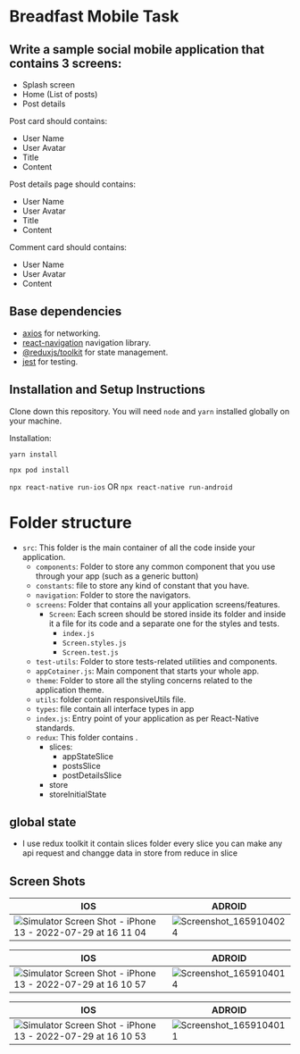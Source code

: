 # Breadfast Mobile Task


## Write a sample social mobile application that contains 3 screens:
 - Splash screen
 - Home (List of posts)
 - Post details

Post card should contains:
 - User Name
 - User Avatar
 - Title
 - Content
 
Post details page should contains:
 - User Name
 - User Avatar
 - Title
 - Content

Comment card should contains:
 - User Name
 - User Avatar
 - Content
 
 ## Base dependencies

- [axios](https://github.com/axios/axios) for networking.
- [react-navigation](https://reactnavigation.org/) navigation library.
- [@reduxjs/toolkit](https://redux-toolkit.js.org/) for state management.
- [jest](https://facebook.github.io/jest/)  for testing.


## Installation and Setup Instructions

Clone down this repository. You will need `node` and `yarn` installed globally on your machine.  

Installation:

`yarn install`

`npx pod install`

`npx react-native run-ios` OR `npx react-native run-android`

# Folder structure

- `src`: This folder is the main container of all the code inside your application.
  - `components`: Folder to store any common component that you use through your app (such as a generic button)
  - `constants`: file to store any kind of constant that you have.
  - `navigation`: Folder to store the navigators.
  - `screens`: Folder that contains all your application screens/features.
    - `Screen`: Each screen should be stored inside its folder and inside it a file for its code and a separate one for the styles and tests.
      - `index.js`
      - `Screen.styles.js`
      - `Screen.test.js`
  - `test-utils`: Folder to store tests-related utilities and components.
  - `appCotainer.js`: Main component that starts your whole app.
  - `theme`: Folder to store all the styling concerns related to the application theme.
  - `utils`: folder contain responsiveUtils file.
  - `types`: file contain all interface types in app
  - `index.js`: Entry point of your application as per React-Native standards.
  - `redux`: This folder contains .
    - slices: 
      - appStateSlice
      - postsSlice
      - postDetailsSlice
    - store
    - storeInitialState
    
## global state
      
- I use redux toolkit it contain slices folder every slice you can make any api request and 
      changge data in store from reduce in slice
      

## Screen Shots

| IOS | ADROID |
|---|---|
| ![Simulator Screen Shot - iPhone 13 - 2022-07-29 at 16 11 04](https://user-images.githubusercontent.com/17288652/181779322-b77a0a8e-9fae-430a-b12e-bb3b48726146.png) | ![Screenshot_1659104024](https://user-images.githubusercontent.com/17288652/181779215-50a0d678-aa5a-41a1-965d-1c66decc91fb.png)|

| IOS | ADROID |
|---|---|
| ![Simulator Screen Shot - iPhone 13 - 2022-07-29 at 16 10 57](https://user-images.githubusercontent.com/17288652/181779402-cd165e3d-a42e-4640-bf63-590e53401a2b.png) |  ![Screenshot_1659104014](https://user-images.githubusercontent.com/17288652/181779466-ae5fd786-8937-4eed-b867-9884474d8ee3.png)|



| IOS | ADROID |
|---|---|
| ![Simulator Screen Shot - iPhone 13 - 2022-07-29 at 16 10 53](https://user-images.githubusercontent.com/17288652/181779583-3775b198-1ae3-4446-b2c1-f74afd948a85.png) | ![Screenshot_1659104011](https://user-images.githubusercontent.com/17288652/181779607-9e411aba-8cc7-4ea3-b10d-9ada93861923.png)|




